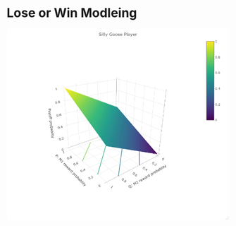 # Lose or Win Modleing

![Silly Goose Results](https://github.com/qiisziilbash/Lose_or_Win_Modleing/blob/master/Figures/silly_goose_result.png)
